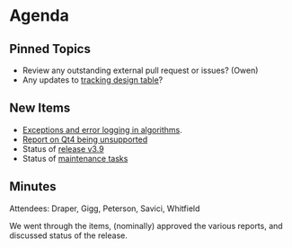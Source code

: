 Agenda
======

Pinned Topics
-------------
* Review any outstanding external pull request or issues? (Owen)
* Any updates to [tracking design table](https://github.com/mantidproject/documents/blob/master/Project-Management/TechnicalSteeringCommittee/reports/TSC-TrackingDesignProposals.md)?

New Items
---------
* [Exceptions and error logging in algorithms](/Project-Management/TechnicalSteeringCommittee/reports/exceptions_and_error_logging.md).
* [Report on Qt4 being unsupported](/Project-Management/TechnicalSteeringCommittee/reports/MantidQt5.md)
* Status of [release v3.9](https://github.com/mantidproject/mantid/pulls?q=is%3Aopen+is%3Apr+milestone%3A%22Release+3.9%22)
* Status of [maintenance tasks](/Project-Management/TechnicalSteeringCommittee/reports/MaintenanceTasks.md)

Minutes
-------
Attendees: Draper, Gigg, Peterson, Savici, Whitfield

We went through the items, (nominally) approved the various reports, and discussed status of the release.
